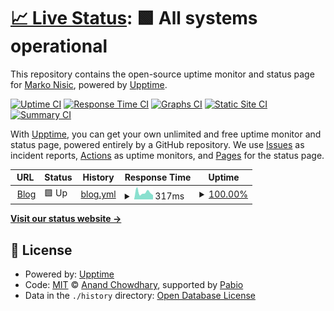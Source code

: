 # [📈 Live Status](https://markonisic.github.io/blog-uptime): <!--live status--> **🟩 All systems operational**

This repository contains the open-source uptime monitor and status page for [Marko Nisic](https://markontech.com), powered by [Upptime](https://github.com/upptime/upptime).

[![Uptime CI](https://github.com/markonisic/blog-uptime/workflows/Uptime%20CI/badge.svg)](https://github.com/markonisic/blog-uptime/actions?query=workflow%3A%22Uptime+CI%22)
[![Response Time CI](https://github.com/markonisic/blog-uptime/workflows/Response%20Time%20CI/badge.svg)](https://github.com/markonisic/blog-uptime/actions?query=workflow%3A%22Response+Time+CI%22)
[![Graphs CI](https://github.com/markonisic/blog-uptime/workflows/Graphs%20CI/badge.svg)](https://github.com/markonisic/blog-uptime/actions?query=workflow%3A%22Graphs+CI%22)
[![Static Site CI](https://github.com/markonisic/blog-uptime/workflows/Static%20Site%20CI/badge.svg)](https://github.com/markonisic/blog-uptime/actions?query=workflow%3A%22Static+Site+CI%22)
[![Summary CI](https://github.com/markonisic/blog-uptime/workflows/Summary%20CI/badge.svg)](https://github.com/markonisic/blog-uptime/actions?query=workflow%3A%22Summary+CI%22)

With [Upptime](https://upptime.js.org), you can get your own unlimited and free uptime monitor and status page, powered entirely by a GitHub repository. We use [Issues](https://github.com/markonisic/blog-uptime/issues) as incident reports, [Actions](https://github.com/markonisic/blog-uptime/actions) as uptime monitors, and [Pages](https://markonisic.github.io/blog-uptime) for the status page.

<!--start: status pages-->
<!-- This summary is generated by Upptime (https://github.com/upptime/upptime) -->
<!-- Do not edit this manually, your changes will be overwritten -->
<!-- prettier-ignore -->
| URL | Status | History | Response Time | Uptime |
| --- | ------ | ------- | ------------- | ------ |
| <img alt="" src="https://icons.duckduckgo.com/ip3/markontech.com.ico" height="13"> [Blog](https://markontech.com) | 🟩 Up | [blog.yml](https://github.com/markonisic/blog-uptime/commits/HEAD/history/blog.yml) | <details><summary><img alt="Response time graph" src="./graphs/blog/response-time-week.png" height="20"> 317ms</summary><br><a href="https://markonisic.github.io/blog-uptime/history/blog"><img alt="Response time 327" src="https://img.shields.io/endpoint?url=https%3A%2F%2Fraw.githubusercontent.com%2Fmarkonisic%2Fblog-uptime%2FHEAD%2Fapi%2Fblog%2Fresponse-time.json"></a><br><a href="https://markonisic.github.io/blog-uptime/history/blog"><img alt="24-hour response time 197" src="https://img.shields.io/endpoint?url=https%3A%2F%2Fraw.githubusercontent.com%2Fmarkonisic%2Fblog-uptime%2FHEAD%2Fapi%2Fblog%2Fresponse-time-day.json"></a><br><a href="https://markonisic.github.io/blog-uptime/history/blog"><img alt="7-day response time 317" src="https://img.shields.io/endpoint?url=https%3A%2F%2Fraw.githubusercontent.com%2Fmarkonisic%2Fblog-uptime%2FHEAD%2Fapi%2Fblog%2Fresponse-time-week.json"></a><br><a href="https://markonisic.github.io/blog-uptime/history/blog"><img alt="30-day response time 317" src="https://img.shields.io/endpoint?url=https%3A%2F%2Fraw.githubusercontent.com%2Fmarkonisic%2Fblog-uptime%2FHEAD%2Fapi%2Fblog%2Fresponse-time-month.json"></a><br><a href="https://markonisic.github.io/blog-uptime/history/blog"><img alt="1-year response time 327" src="https://img.shields.io/endpoint?url=https%3A%2F%2Fraw.githubusercontent.com%2Fmarkonisic%2Fblog-uptime%2FHEAD%2Fapi%2Fblog%2Fresponse-time-year.json"></a></details> | <details><summary><a href="https://markonisic.github.io/blog-uptime/history/blog">100.00%</a></summary><a href="https://markonisic.github.io/blog-uptime/history/blog"><img alt="All-time uptime 100.00%" src="https://img.shields.io/endpoint?url=https%3A%2F%2Fraw.githubusercontent.com%2Fmarkonisic%2Fblog-uptime%2FHEAD%2Fapi%2Fblog%2Fuptime.json"></a><br><a href="https://markonisic.github.io/blog-uptime/history/blog"><img alt="24-hour uptime 100.00%" src="https://img.shields.io/endpoint?url=https%3A%2F%2Fraw.githubusercontent.com%2Fmarkonisic%2Fblog-uptime%2FHEAD%2Fapi%2Fblog%2Fuptime-day.json"></a><br><a href="https://markonisic.github.io/blog-uptime/history/blog"><img alt="7-day uptime 100.00%" src="https://img.shields.io/endpoint?url=https%3A%2F%2Fraw.githubusercontent.com%2Fmarkonisic%2Fblog-uptime%2FHEAD%2Fapi%2Fblog%2Fuptime-week.json"></a><br><a href="https://markonisic.github.io/blog-uptime/history/blog"><img alt="30-day uptime 100.00%" src="https://img.shields.io/endpoint?url=https%3A%2F%2Fraw.githubusercontent.com%2Fmarkonisic%2Fblog-uptime%2FHEAD%2Fapi%2Fblog%2Fuptime-month.json"></a><br><a href="https://markonisic.github.io/blog-uptime/history/blog"><img alt="1-year uptime 100.00%" src="https://img.shields.io/endpoint?url=https%3A%2F%2Fraw.githubusercontent.com%2Fmarkonisic%2Fblog-uptime%2FHEAD%2Fapi%2Fblog%2Fuptime-year.json"></a></details>

<!--end: status pages-->

[**Visit our status website →**](https://markonisic.github.io/blog-uptime)

## 📄 License

- Powered by: [Upptime](https://github.com/upptime/upptime)
- Code: [MIT](./LICENSE) © [Anand Chowdhary](https://anandchowdhary.com), supported by [Pabio](https://pabio.com)
- Data in the `./history` directory: [Open Database License](https://opendatacommons.org/licenses/odbl/1-0/)
